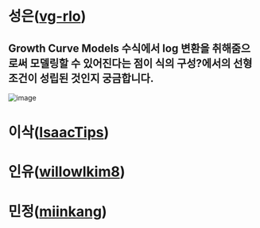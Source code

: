 # 성은([vg-rlo](https://github.com/vg-rlo))

## Growth Curve Models 수식에서 log 변환을 취해줌으로써 모델링할 수 있어진다는 점이 식의 구성?에서의 선형조건이 성립된 것인지 궁금합니다. 

![image](https://user-images.githubusercontent.com/69677950/116641272-596ed380-a9a7-11eb-9163-d23cc18912df.png)



# 이삭([IsaacTips](https://github.com/IsaacTips))
# 인유([willowlkim8](https://github.com/willowkim8))
# 민정([miinkang](https://github.com/miinkang))
